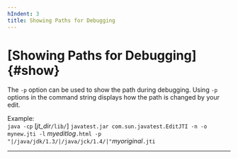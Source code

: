```yaml
---
hIndent: 3
title: Showing Paths for Debugging
---
```


# [Showing Paths for Debugging]{#show}

The `-p` option can be used to show the path during debugging. Using `-p` options in the command
string displays how the path is changed by your edit.

Example:\
`java -cp` \[*jt_dir*`/lib/`\] `javatest.jar com.sun.javatest.EditJTI -n -o mynew.jti -l`
*myeditlog*`.html -p "|/java/jdk/1.3/|/java/jck/1.4/|"`*myoriginal*`.jti`

----------------------------------------------------------------------------------------------------



